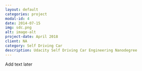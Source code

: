 ```yaml
---
layout: default
categories: project
modal-id: 4
date: 2014-07-15
img: sdc.png
alt: image-alt
project-date: April 2018
client: NA
category: Self Driving Car
description: Udacity Self Driving Car Engineering Nanodegree
---
```


Add text later
